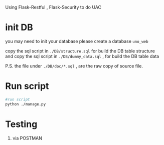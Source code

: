 Using Flask-Restful , Flask-Security to do UAC 

# init DB

you may need to init your database 
please create a database `uno_web`

copy the sql script in `./DB/structure.sql` for build the DB table structure
and copy the sql script in `./DB/dummy_data.sql` , for build the DB table data

P.S. the file under `./DB/doc/*.sql` , are the raw copy of source file.


# Run script 

```bash
#run script 
python ./manage.py
```

# Testing
1. via POSTMAN
